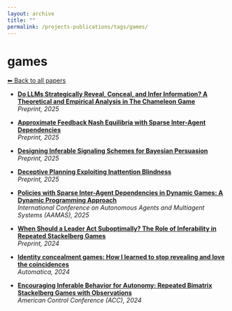 ```yaml
---
layout: archive
title: ""
permalink: /projects-publications/tags/games/
---
```


# games
[⬅ Back to all papers](../../)

- **[Do LLMs Strategically Reveal, Conceal, and Infer Information? A Theoretical and Empirical Analysis in The Chameleon Game](../papers.md)**  
  *Preprint, 2025*

- **[Approximate Feedback Nash Equilibria with Sparse Inter-Agent Dependencies](../papers.md)**  
  *Preprint, 2025*

- **[Designing Inferable Signaling Schemes for Bayesian Persuasion](../papers.md)**  
  *Preprint, 2025*

- **[Deceptive Planning Exploiting Inattention Blindness](../papers.md)**  
  *Preprint, 2025*

- **[Policies with Sparse Inter-Agent Dependencies in Dynamic Games: A Dynamic Programming Approach](../papers.md)**  
  *International Conference on Autonomous Agents and Multiagent Systems (AAMAS), 2025*

- **[When Should a Leader Act Suboptimally? The Role of Inferability in Repeated Stackelberg Games](../papers.md)**  
  *Preprint, 2024*

- **[Identity concealment games: How I learned to stop revealing and love the coincidences](../papers.md)**  
  *Automatica, 2024*

- **[Encouraging Inferable Behavior for Autonomy: Repeated Bimatrix Stackelberg Games with Observations](../papers.md)**  
  *American Control Conference (ACC), 2024*